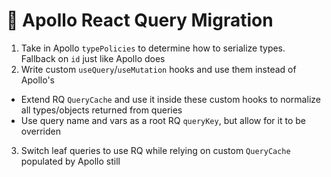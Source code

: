# 🚧 Apollo React Query Migration

1. Take in Apollo `typePolicies` to determine how to serialize types. Fallback on `id` just like Apollo does
2. Write custom `useQuery`/`useMutation` hooks and use them instead of Apollo's
  - Extend RQ `QueryCache` and use it inside these custom hooks to normalize all types/objects returned from queries
  - Use query name and vars as a root RQ `queryKey`, but allow for it to be overriden
3. Switch leaf queries to use RQ while relying on custom `QueryCache` populated by Apollo still
